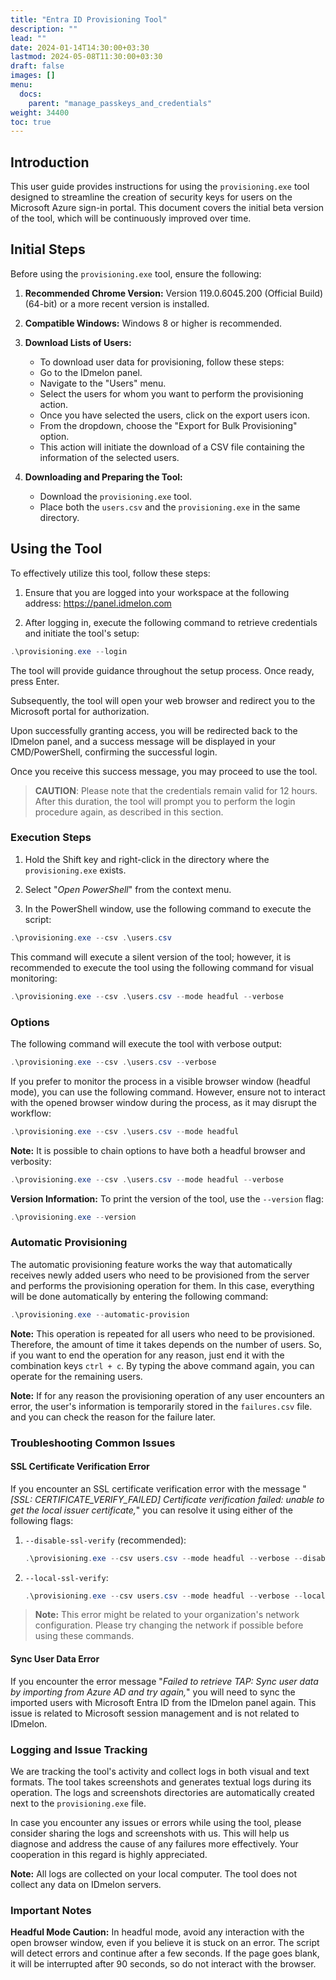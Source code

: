 ```yaml
---
title: "Entra ID Provisioning Tool"
description: ""
lead: ""
date: 2024-01-14T14:30:00+03:30
lastmod: 2024-05-08T11:30:00+03:30
draft: false
images: []
menu:
  docs:
    parent: "manage_passkeys_and_credentials"
weight: 34400
toc: true
---
```


## Introduction

This user guide provides instructions for using the `provisioning.exe` tool designed to streamline the creation of security keys for users on the Microsoft Azure sign-in portal. This document covers the initial beta version of the tool, which will be continuously improved over time.

## Initial Steps

Before using the `provisioning.exe` tool, ensure the following:

1. **Recommended Chrome Version:** Version 119.0.6045.200 (Official Build) (64-bit) or a more recent version is installed.

2. **Compatible Windows:** Windows 8 or higher is recommended.

3. **Download Lists of Users:**
    - To download user data for provisioning, follow these steps:
    - Go to the IDmelon panel.
    - Navigate to the "Users" menu.
    - Select the users for whom you want to perform the provisioning action.
    - Once you have selected the users, click on the export users icon.
    - From the dropdown, choose the "Export for Bulk Provisioning" option.
    - This action will initiate the download of a CSV file containing the information of the selected users.

4. **Downloading and Preparing the Tool:**
   - Download the `provisioning.exe` tool.
   - Place both the `users.csv` and the `provisioning.exe` in the same directory.

## Using the Tool

To effectively utilize this tool, follow these steps:

1. Ensure that you are logged into your workspace at the following address: <https://panel.idmelon.com>

2. After logging in, execute the following command to retrieve credentials and initiate the tool's setup:

```powershell
.\provisioning.exe --login
```

The tool will provide guidance throughout the setup process. Once ready, press Enter.

Subsequently, the tool will open your web browser and redirect you to the Microsoft portal for authorization.

Upon successfully granting access, you will be redirected back to the IDmelon panel, and a success message will be displayed in your CMD/PowerShell, confirming the successful login.

Once you receive this success message, you may proceed to use the tool.

> **CAUTION**: Please note that the credentials remain valid for 12 hours. After this duration, the tool will prompt you to perform the login procedure again, as described in this section.

### Execution Steps

1. Hold the Shift key and right-click in the directory where the `provisioning.exe` exists.

2. Select "*Open PowerShell*" from the context menu.

3. In the PowerShell window, use the following command to execute the script:

```powershell
.\provisioning.exe --csv .\users.csv
```

This command will execute a silent version of the tool; however, it is recommended to execute the tool using the following command for visual monitoring:

```powershell
.\provisioning.exe --csv .\users.csv --mode headful --verbose
```

### Options

The following command will execute the tool with verbose output:

```powershell
.\provisioning.exe --csv .\users.csv --verbose
```

If you prefer to monitor the process in a visible browser window (headful mode), you can use the following command. However, ensure not to interact with the opened browser window during the process, as it may disrupt the workflow:

```powershell
.\provisioning.exe --csv .\users.csv --mode headful
```

**Note:** It is possible to chain options to have both a headful browser and verbosity:

```powershell
.\provisioning.exe --csv .\users.csv --mode headful --verbose
```

**Version Information:** To print the version of the tool, use the `--version` flag:

```powershell
.\provisioning.exe --version
```

### Automatic Provisioning

The automatic provisioning feature works the way that automatically receives newly added users who need to be provisioned from the server and performs the provisioning operation for them.
In this case, everything will be done automatically by entering the following command:

```powershell
.\provisioning.exe --automatic-provision
```

**Note:** This operation is repeated for all users who need to be provisioned. Therefore, the amount of time it takes depends on the number of users. So, if you want to end the operation for any reason, just end it with the combination keys ``ctrl + c``. By typing the above command again, you can operate for the remaining users.

**Note:** If for any reason the provisioning operation of any user encounters an error, the user's information is temporarily stored in the ``failures.csv`` file. and you can check the reason for the failure later.

### Troubleshooting Common Issues

#### SSL Certificate Verification Error

If you encounter an SSL certificate verification error with the message "*[SSL: CERTIFICATE_VERIFY_FAILED] Certificate verification failed: unable to get the local issuer certificate,*" you can resolve it using either of the following flags:

1. `--disable-ssl-verify` (recommended):

    ```powershell
    .\provisioning.exe --csv users.csv --mode headful --verbose --disable-ssl-verify
    ```

2. `--local-ssl-verify`:

    ```powershell
    .\provisioning.exe --csv users.csv --mode headful --verbose --local-ssl-verify
    ```

> **Note:** This error might be related to your organization's network configuration. Please try changing the network if possible before using these commands.

#### Sync User Data Error

If you encounter the error message "*Failed to retrieve TAP: Sync user data by importing from Azure AD and try again,*" you will need to sync the imported users with Microsoft Entra ID from the IDmelon panel again. This issue is related to Microsoft session management and is not related to IDmelon.

### Logging and Issue Tracking

We are tracking the tool's activity and collect logs in both visual and text formats. The tool takes screenshots and generates textual logs during its operation. The logs and screenshots directories are automatically created next to the `provisioning.exe` file.

In case you encounter any issues or errors while using the tool, please consider sharing the logs and screenshots with us. This will help us diagnose and address the cause of any failures more effectively. Your cooperation in this regard is highly appreciated.

**Note:** All logs are collected on your local computer. The tool does not collect any data on IDmelon servers.

### Important Notes

**Headful Mode Caution:** In headful mode, avoid any interaction with the open browser window, even if you believe it is stuck on an error. The script will detect errors and continue after a few seconds. If the page goes blank, it will be interrupted after 90 seconds, so do not interact with the browser.
